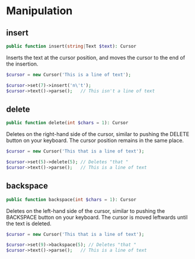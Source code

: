 # Manipulation
## insert
```php
public function insert(string|Text $text): Cursor
```
Inserts the text at the cursor position, and moves the cursor to the end of the insertion.

```php
$cursor = new Cursor('This is a line of text');

$cursor->set(7)->insert('n\'t');
$cursor->text()->parse();	// This isn't a line of text
```

## delete
```php
public function delete(int $chars = 1): Cursor
```
Deletes on the right-hand side of the cursor, similar to pushing the DELETE button on your keyboard. The cursor position remains in the same place.

```php
$cursor = new Cursor('This that is a line of text');

$cursor->set(5)->delete(5); // Deletes "that "
$cursor->text()->parse();	// This is a line of text
```

## backspace
```php
public function backspace(int $chars = 1): Cursor
```
Deletes on the left-hand side of the cursor, similar to pushing the BACKSPACE button on your keyboard. The cursor is moved leftwards until the text is deleted.

```php
$cursor = new Cursor('This that is a line of text');

$cursor->set(9)->backspace(5); // Deletes "that "
$cursor->text()->parse();	// This is a line of text
```